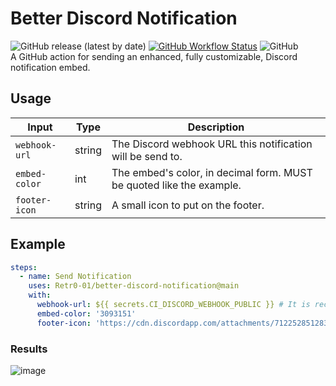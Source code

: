 # Better Discord Notification 
![GitHub release (latest by date)](https://img.shields.io/github/v/release/Retr0-01/better-discord-notification?style=flat-square)
[![GitHub Workflow Status](https://img.shields.io/github/actions/workflow/status/Retr0-01/better-discord-notification/discord-notification.yml?branch=main&label=test%20workflow&style=flat-square)](https://github.com/Retr0-01/better-discord-notification/actions/workflows/discord-notification.yml)
![GitHub](https://img.shields.io/github/license/Retr0-01/better-discord-notification?style=flat-square)  
A GitHub action for sending an enhanced, fully customizable, Discord notification embed.

## Usage
| Input           | Type   | Description                                                |
| --------------- | ------ | ---------------------------------------------------------- |
| ``webhook-url`` | string | The Discord webhook URL this notification will be send to. |
| ``embed-color`` | int    | The embed's color, in decimal form. MUST be quoted like the example.                        |
| ``footer-icon`` | string | A small icon to put on the footer.                         |

## Example
```yml
steps:
  - name: Send Notification
    uses: Retr0-01/better-discord-notification@main
    with:
      webhook-url: ${{ secrets.CI_DISCORD_WEBHOOK_PUBLIC }} # It is recommended to store your webhooks using actions secrets
      embed-color: '3093151'
      footer-icon: 'https://cdn.discordapp.com/attachments/712252851283296260/961953852897255454/706526933973860412.png'
```

### Results
![image](https://user-images.githubusercontent.com/61121754/162499543-01ecfe49-8d3b-4291-8504-6d07cf8370f5.png)
